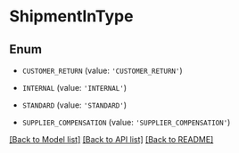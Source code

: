 # ShipmentInType


## Enum

* `CUSTOMER_RETURN` (value: `'CUSTOMER_RETURN'`)

* `INTERNAL` (value: `'INTERNAL'`)

* `STANDARD` (value: `'STANDARD'`)

* `SUPPLIER_COMPENSATION` (value: `'SUPPLIER_COMPENSATION'`)

[[Back to Model list]](../README.md#documentation-for-models) [[Back to API list]](../README.md#documentation-for-api-endpoints) [[Back to README]](../README.md)



